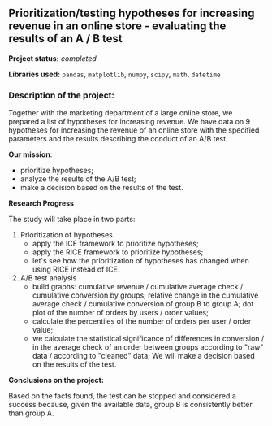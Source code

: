 ## Prioritization/testing hypotheses for increasing revenue in an online store - evaluating the results of an A / B test

**Project status:** *completed*

**Libraries used:** `pandas`, `matplotlib`, `numpy`, `scipy`, `math`, `datetime`

### Description of the project:

Together with the marketing department of a large online store, we prepared a list of hypotheses for increasing revenue.
We have data on 9 hypotheses for increasing the revenue of an online store with the specified parameters and the results describing the conduct of an A/B test.

**Our mission**:
* prioritize hypotheses;
* analyze the results of the A/B test;
* make a decision based on the results of the test.

**Research Progress**

The study will take place in two parts:
1. Prioritization of hypotheses
    - apply the ICE framework to prioritize hypotheses;
    - apply the RICE framework to prioritize hypotheses;
    - let's see how the prioritization of hypotheses has changed when using RICE instead of ICE.
2. A/B test analysis
    - build graphs: cumulative revenue / cumulative average check / cumulative conversion by groups; relative change in the cumulative average check / cumulative conversion of group B to group A; dot plot of the number of orders by users / order values;
    - calculate the percentiles of the number of orders per user / order value;
    - we calculate the statistical significance of differences in conversion / in the average check of an order between groups according to "raw" data / according to "cleaned" data;
    We will make a decision based on the results of the test.

**Conclusions on the project:**

Based on the facts found, the test can be stopped and considered a success because, given the available data, group B is consistently better than group A.
